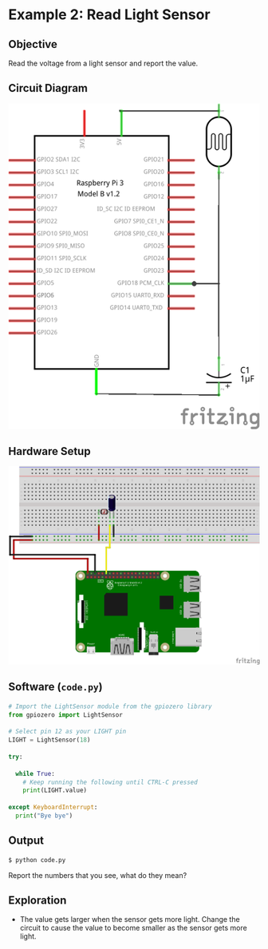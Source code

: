 # Example 2: Read Light Sensor

## Objective

Read the voltage from a light sensor and report the value.

## Circuit Diagram

![Image of circuit diagram](schem.png)

## Hardware Setup

![Image of hardware setup](bb.png)

## Software (`code.py`)

``` python
# Import the LightSensor module from the gpiozero library
from gpiozero import LightSensor

# Select pin 12 as your LIGHT pin
LIGHT = LightSensor(18)

try:

  while True:
    # Keep running the following until CTRL-C pressed
    print(LIGHT.value)

except KeyboardInterrupt:
  print("Bye bye")
```

## Output

``` bash
$ python code.py
```

Report the numbers that you see, what do they mean?

## Exploration

* The value gets larger when the sensor gets more light. Change the circuit to cause the value to become smaller as the sensor gets more light.
